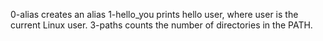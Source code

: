 0-alias creates an alias
1-hello_you prints hello user, where user is the current Linux user.
3-paths counts the number of directories in the PATH.
